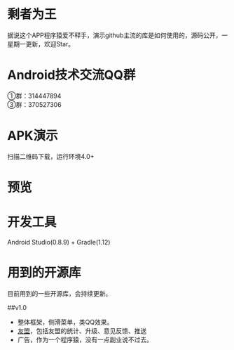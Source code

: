
剩者为王
===========================
据说这个APP程序猿爱不释手，演示github主流的库是如何使用的，源码公开，一星期一更新，欢迎Star。

Android技术交流QQ群
===========================
①群：314447894<br>
③群：370527306<br>

APK演示
===========================
扫描二维码下载，运行环境4.0+

预览
===========================

开发工具
===========================
Android Studio(0.8.9) + Gradle(1.12)

用到的开源库
===========================
目前用到的一些开源库，会持续更新。

##v1.0
* 整体框架，侧滑菜单，类QQ效果。
* [友盟](http://www.umeng.com/)，包括友盟的统计、升级、意见反馈、推送
* 广告，作为一个程序猿，没有一点副业说不过去。




